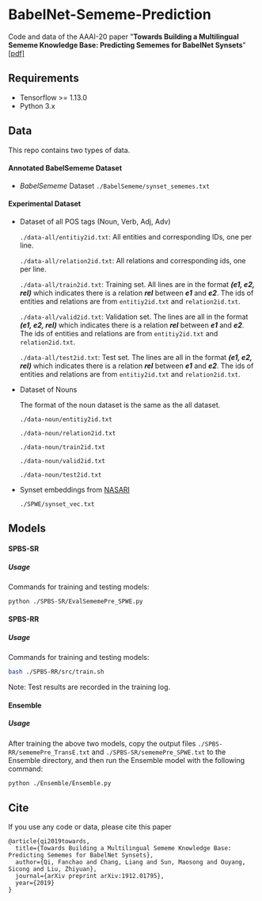# BabelNet-Sememe-Prediction
Code and data of the AAAI-20 paper "**Towards Building a Multilingual Sememe Knowledge Base: Predicting Sememes for BabelNet Synsets**" [[pdf]](https://arxiv.org/pdf/1912.01795.pdf)

## Requirements

- Tensorflow >= 1.13.0
- Python 3.x

## Data

This repo contains two types of data. 

#### Annotated BabelSememe Dataset

- *BabelSememe* Dataset `./BabelSememe/synset_sememes.txt`

#### Experimental Dataset

- Dataset of all POS tags (Noun, Verb, Adj, Adv)
  
  `./data-all/entitiy2id.txt`: All entities and corresponding IDs, one per line.

  `./data-all/relation2id.txt`: All relations and corresponding ids, one per line.

  `./data-all/train2id.txt`: Training set. All lines are in the format ***(e1, e2, rel)*** which indicates there is a relation ***rel*** between ***e1*** and ***e2***. The ids of entities and relations are from `entitiy2id.txt` and `relation2id.txt`.

  `./data-all/valid2id.txt`: Validation set. The lines are all in the format ***(e1, e2, rel)*** which indicates there is a relation ***rel*** between ***e1*** and ***e2***. The ids of entities and relations are from `entitiy2id.txt` and `relation2id.txt`.

  `./data-all/test2id.txt`: Test set. The lines are all in the format ***(e1, e2, rel)*** which indicates there is a relation ***rel*** between ***e1*** and ***e2***. The ids of entities and relations are from `entitiy2id.txt` and `relation2id.txt`.

- Dataset of Nouns
  
  The format of the noun dataset is the same as the all dataset.

  `./data-noun/entitiy2id.txt`

  `./data-noun/relation2id.txt`

  `./data-noun/train2id.txt`

  `./data-noun/valid2id.txt`

  `./data-noun/test2id.txt`

- Synset embeddings from [NASARI](http://lcl.uniroma1.it/nasari/)

  `./SPWE/synset_vec.txt`

## Models

#### SPBS-SR

##### Usage

Commands for training and testing models:

```bash
python ./SPBS-SR/EvalSememePre_SPWE.py
```

#### SPBS-RR

##### Usage

Commands for training and testing models:

```bash
bash ./SPBS-RR/src/train.sh
```

Note: Test results are recorded in the training log.

#### Ensemble

##### Usage

After training the above two models, copy the output files `./SPBS-RR/sememePre_TransE.txt` and `./SPBS-SR/sememePre_SPWE.txt` to the Ensemble directory, and then run the Ensemble model with the following command:

```bash
python ./Ensemble/Ensemble.py
```
## Cite

If you use any code or data, please cite this paper

```
@article{qi2019towards,
  title={Towards Building a Multilingual Sememe Knowledge Base: Predicting Sememes for BabelNet Synsets},
  author={Qi, Fanchao and Chang, Liang and Sun, Maosong and Ouyang, Sicong and Liu, Zhiyuan},
  journal={arXiv preprint arXiv:1912.01795},
  year={2019}
}
```
